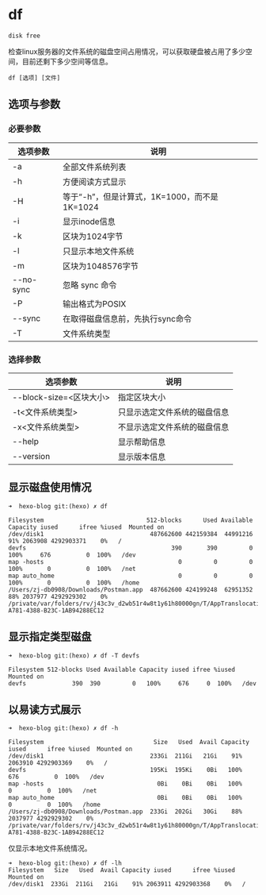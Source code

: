 # df

`disk free`

检查linux服务器的文件系统的磁盘空间占用情况，可以获取硬盘被占用了多少空间，目前还剩下多少空间等信息。

```
df [选项] [文件]
```

## 选项与参数

### 必要参数

| 选项参数 | 说明 |
| ---- | ---- |
| -a | 全部文件系统列表 |
| -h | 方便阅读方式显示 |
| -H | 等于“-h”，但是计算式，1K=1000，而不是1K=1024 |
| -i | 显示inode信息 |
| -k | 区块为1024字节 |
| -l | 只显示本地文件系统 |
| -m | 区块为1048576字节 |
| --no-sync | 忽略 sync 命令 |
| -P | 输出格式为POSIX |
| --sync | 在取得磁盘信息前，先执行sync命令 |
| -T | 文件系统类型 | 

### 选择参数

| 选项参数 | 说明 |
| ---- | ---- |
| --block-size=<区块大小> | 指定区块大小 |
| -t<文件系统类型> | 只显示选定文件系统的磁盘信息 |
| -x<文件系统类型> | 不显示选定文件系统的磁盘信息 |
| --help | 显示帮助信息 |
| --version | 显示版本信息 |

## 显示磁盘使用情况

```
➜  hexo-blog git:(hexo) ✗ df

Filesystem                             512-blocks      Used Available Capacity iused      ifree %iused  Mounted on
/dev/disk1                              487662600 442159384  44991216    91% 2063908 4292903371    0%   /
devfs                                         390       390         0   100%     676          0  100%   /dev
map -hosts                                      0         0         0   100%       0          0  100%   /net
map auto_home                                   0         0         0   100%       0          0  100%   /home
/Users/zj-db0908/Downloads/Postman.app  487662600 424199248  62951352    88% 2037977 4292929302    0%   /private/var/folders/rv/j43c3v_d2wb51r4w8t1y61h80000gn/T/AppTranslocation/6FDC6726-A781-4388-B23C-1AB94288EC12
```

## 显示指定类型磁盘

```
➜  hexo-blog git:(hexo) ✗ df -T devfs

Filesystem 512-blocks Used Available Capacity iused ifree %iused  Mounted on
devfs             390  390         0   100%     676     0  100%   /dev
```

## 以易读方式展示

```
➜  hexo-blog git:(hexo) ✗ df -h

Filesystem                               Size   Used  Avail Capacity iused      ifree %iused  Mounted on
/dev/disk1                              233Gi  211Gi   21Gi    91% 2063910 4292903369    0%   /
devfs                                   195Ki  195Ki    0Bi   100%     676          0  100%   /dev
map -hosts                                0Bi    0Bi    0Bi   100%       0          0  100%   /net
map auto_home                             0Bi    0Bi    0Bi   100%       0          0  100%   /home
/Users/zj-db0908/Downloads/Postman.app  233Gi  202Gi   30Gi    88% 2037977 4292929302    0%   /private/var/folders/rv/j43c3v_d2wb51r4w8t1y61h80000gn/T/AppTranslocation/6FDC6726-A781-4388-B23C-1AB94288EC12
```

仅显示本地文件系统情况。

```
➜  hexo-blog git:(hexo) ✗ df -lh
Filesystem   Size   Used  Avail Capacity iused      ifree %iused  Mounted on
/dev/disk1  233Gi  211Gi   21Gi    91% 2063911 4292903368    0%   /
```